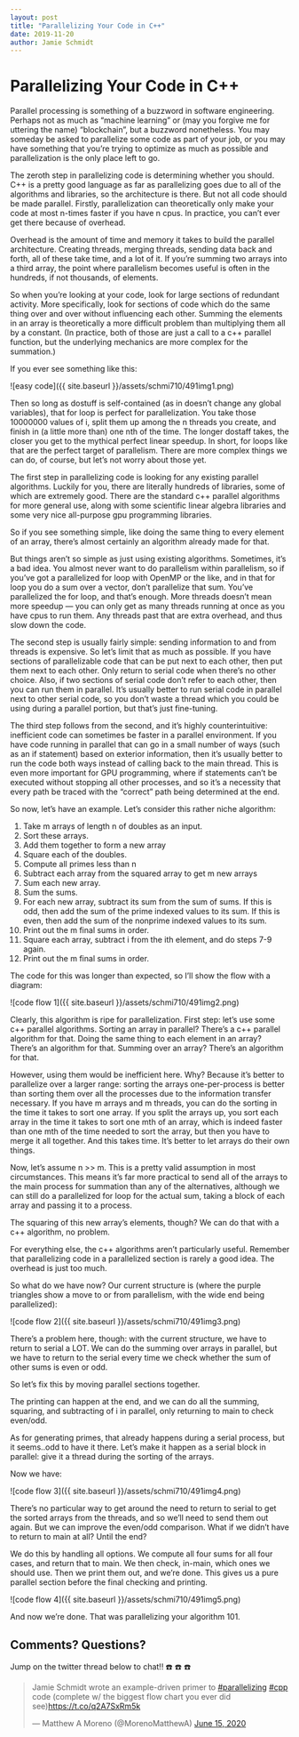 ```yaml
---
layout: post
title: "Parallelizing Your Code in C++"
date: 2019-11-20
author: Jamie Schmidt
---
```



# Parallelizing Your Code in C++

Parallel processing is something of a buzzword in software engineering.  Perhaps not as much as “machine learning” or (may you forgive me for uttering the name) “blockchain”, but a buzzword nonetheless.  You may someday be asked to parallelize some code as part of your job, or you may have something that you’re trying to optimize as much as possible and parallelization is the only place left to go.

The zeroth step in parallelizing code is determining whether you should.  C++ is a pretty good language as far as parallelizing goes due to all of the algorithms and libraries, so the architecture is there.  But not all code should be made parallel.  Firstly, parallelization can theoretically only make your code at most n-times faster if you have n cpus.  In practice, you can’t ever get there because of overhead.

Overhead is the amount of time and memory it takes to build the parallel architecture.  Creating threads, merging threads, sending data back and forth, all of these take time, and a lot of it.  If you’re summing two arrays into a third array, the point where parallelism becomes useful is often in the hundreds, if not thousands, of elements.

So when you’re looking at your code, look for large sections of redundant activity.  More specifically, look for sections of code which do the same thing over and over without influencing each other.  Summing the elements in an array is theoretically a more difficult problem than multiplying them all by a constant.  (In practice, both of those are just a call to a c++ parallel function, but the underlying mechanics are more complex for the summation.)

If you ever see something like this:

  
![easy code]({{ site.baseurl }}/assets/schmi710/491img1.png)
  

Then so long as dostuff is self-contained (as in doesn’t change any global variables), that for loop is perfect for parallelization.  You take those 10000000 values of i, split them up among the n threads you create, and finish in (a little more than) one nth of the time.  The longer dostaff takes, the closer you get to the mythical perfect linear speedup.  In short, for loops like that are the perfect target of parallelism.  There are more complex things we can do, of course, but let’s not worry about those yet.

The first step in parallelizing code is looking for any existing parallel algorithms.  Luckily for you, there are literally hundreds of libraries, some of which are extremely good.  There are the standard c++ parallel algorithms for more general use, along with some scientific linear algebra libraries and some very nice all-purpose gpu programming libraries.

So if you see something simple, like doing the same thing to every element of an array, there’s almost certainly an algorithm already made for that.

But things aren’t so simple as just using existing algorithms.  Sometimes, it’s a bad idea.  You almost never want to do parallelism within parallelism, so if you’ve got a parallelized for loop with OpenMP or the like, and in that for loop you do a sum over a vector, don’t parallelize that sum.  You’ve parallelized the for loop, and that’s enough.  More threads doesn’t mean more speedup — you can only get as many threads running at once as you have cpus to run them.  Any threads past that are extra overhead, and thus slow down the code.

The second step is usually fairly simple: sending information to and from threads is expensive.  So let’s limit that as much as possible.  If you have sections of parallelizable code that can be put next to each other, then put them next to each other.  Only return to serial code when there’s no other choice.  Also, if two sections of serial code don’t refer to each other, then you can run them in parallel.  It’s usually better to run serial code in parallel next to other serial code, so you don’t waste a thread which you could be using during a parallel portion, but that’s just fine-tuning.

The third step follows from the second, and it’s highly counterintuitive: inefficient code can sometimes be faster in a parallel environment.  If you have code running in parallel that can go in a small number of ways (such as an if statement) based on exterior information, then it’s usually better to run the code both ways instead of calling back to the main thread.  This is even more important for GPU programming, where if statements can’t be executed without stopping all other processes, and so it’s a necessity that every path be traced with the “correct” path being determined at the end.

So now, let’s have an example.  Let’s consider this rather niche algorithm:

1.  Take m arrays of length n of doubles as an input.
2.  Sort these arrays.
3.  Add them together to form a new array
4.  Square each of the doubles.
5.  Compute all primes less than n
6.  Subtract each array from the squared array to get m new arrays
7.  Sum each new array.
8.  Sum the sums.
9.  For each new array, subtract its sum from the sum of sums.  If this is odd, then add the sum of the prime indexed values to its sum.  If this is even, then add the sum of the nonprime indexed values to its sum.
10.  Print out the m final sums in order.
11.  Square each array, subtract i from the ith element, and do steps 7-9 again.
12.  Print out the m final sums in order.

The code for this was longer than expected, so I’ll show the flow with a diagram:

![code flow 1]({{ site.baseurl }}/assets/schmi710/491img2.png)
  
Clearly, this algorithm is ripe for parallelization.
First step: let’s use some c++ parallel algorithms.
Sorting an array in parallel?  There’s a c++ parallel algorithm for that.
Doing the same thing to each element in an array?  There’s an algorithm for that.
Summing over an array?  There’s an algorithm for that.

However, using them would be inefficient here.  Why?  Because it’s better to parallelize over a larger range: sorting the arrays one-per-process is better than sorting them over all the processes due to the information transfer necessary.  If you have m arrays and m threads, you can do the sorting in the time it takes to sort one array.  If you split the arrays up, you sort each array in the time it takes to sort one mth of an array, which is indeed faster than one mth of the time needed to sort the array, but then you have to merge it all together.  And this takes time.  It’s better to let arrays do their own things.

Now, let’s assume n >> m.  This is a pretty valid assumption in most circumstances.  This means it’s far more practical to send all of the arrays to the main process for summation than any of the alternatives, although we can still do a parallelized for loop for the actual sum, taking a block of each array and passing it to a process.

The squaring of this new array’s elements, though?  We can do that with a c++ algorithm, no problem.

For everything else, the c++ algorithms aren’t particularly useful.  Remember that parallelizing code in a parallelized section is rarely a good idea.  The overhead is just too much.

So what do we have now?  Our current structure is (where the purple triangles show a move to or from parallelism, with the wide end being parallelized):

![code flow 2]({{ site.baseurl }}/assets/schmi710/491img3.png)

There’s a problem here, though: with the current structure, we have to return to serial a LOT.  We can do the summing over arrays in parallel, but we have to return to the serial every time we check whether the sum of other sums is even or odd.

So let’s fix this by moving parallel sections together.

The printing can happen at the end, and we can do all the summing, squaring, and subtracting of i in parallel, only returning to main to check even/odd.

As for generating primes, that already happens during a serial process, but it seems..odd to have it there.  Let’s make it happen as a serial block in parallel: give it a thread during the sorting of the arrays.

Now we have:

![code flow 3]({{ site.baseurl }}/assets/schmi710/491img4.png)

There’s no particular way to get around the need to return to serial to get the sorted arrays from the threads, and so we’ll need to send them out again.  But we can improve the even/odd comparison.  What if we didn’t have to return to main at all?  Until the end?

We do this by handling all options.  We compute all four sums for all four cases, and return that to main.  We then check, in-main, which ones we should use.  Then we print them out, and we’re done.  This gives us a pure parallel section before the final checking and printing.

![code flow 4]({{ site.baseurl }}/assets/schmi710/491img5.png)

And now we’re done.  That was parallelizing your algorithm 101.

## Comments? Questions?

Jump on the twitter thread below to chat!! ☎️ ☎️ ☎️

<blockquote class="twitter-tweet" data-conversation="none"><p lang="en" dir="ltr">Jamie Schmidt wrote an example-driven primer to <a href="https://twitter.com/hashtag/parallelizing?src=hash&amp;ref_src=twsrc%5Etfw">#parallelizing</a> <a href="https://twitter.com/hashtag/cpp?src=hash&amp;ref_src=twsrc%5Etfw">#cpp</a> code (complete w/ the biggest flow chart you ever did see)<a href="https://t.co/q2A7SxRm5k">https://t.co/q2A7SxRm5k</a></p>&mdash; Matthew A Moreno (@MorenoMatthewA) <a href="https://twitter.com/MorenoMatthewA/status/1272329719413792768?ref_src=twsrc%5Etfw">June 15, 2020</a></blockquote> <script async src="https://platform.twitter.com/widgets.js" charset="utf-8"></script>
